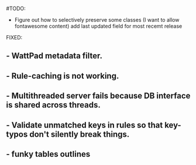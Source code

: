 #TODO:

 - Figure out how to selectively preserve some classes (I want to allow fontawesome content)
add last updated field for most recemt release

 FIXED:
 ## - WattPad metadata filter.
 ## - Rule-caching is not working.
 ## - Multithreaded server fails because DB interface is shared across threads.
 ## - Validate unmatched keys in rules so that key-typos don't silently break things.
 ## - funky tables outlines
